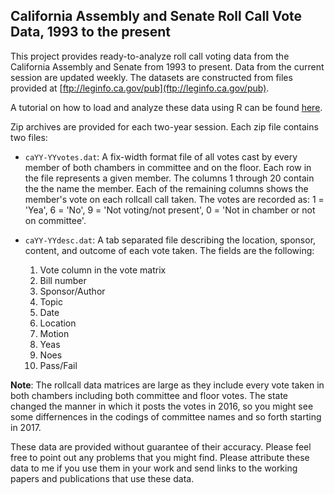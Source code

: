 ## California Assembly and Senate Roll Call Vote Data, 1993 to the present

This project provides ready-to-analyze roll call voting data from the California Assembly and Senate from 1993 to present. Data from the current session are updated weekly. The datasets are constructed from files provided at [ftp://leginfo.ca.gov/pub](ftp://leginfo.ca.gov/pub).

A tutorial on how to load and analyze these data using R can be found [here](https://htmlpreview.github.io/?https://github.com/JeffreyBLewis/california-rollcall-votes/blob/master/Rmd/california_rollcall_howto.html). 

Zip archives are provided for each two-year session. Each zip file contains two files:

* `caYY-YYvotes.dat`: A fix-width format file of all votes cast by every member of both chambers in committee and on the floor.  Each row in the file represents a given member.  The columns 1 through 20 contain the the name the member.  Each of the remaining columns shows the member's vote on each rollcall call taken.  The votes are recorded as: 1 = 'Yea', 6	= 'No', 9	= 'Not voting/not present', 0	= 'Not in chamber or not on committee'.

* `caYY-YYdesc.dat`: A tab separated file describing the location, sponsor, content, and outcome of each vote taken. The fields are the following:
  1. Vote column in the vote matrix
  2. Bill number
  3. Sponsor/Author
  4. Topic
  5. Date
  6. Location
  7. Motion
  8. Yeas
  9. Noes
  10.	Pass/Fail

**Note**: The rollcall data matrices are large as they include every vote taken in both chambers including both committee and floor votes. The state changed the manner in which it posts the votes in 2016, so you might see some differnences in the codings of committee names and so forth starting in 2017.

These data are provided without guarantee of their accuracy. Please feel free to point out any problems that you might find. Please attribute these data to me if you use them in your work and send links to the working papers and publications that use these data.  
